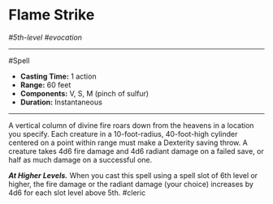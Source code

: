 # Flame Strike
*#5th-level #evocation*
___ 
#Spell
- **Casting Time:** 1 action
- **Range:** 60 feet
- **Components:** V, S, M (pinch of sulfur)
- **Duration:** Instantaneous
---
A vertical column of divine fire roars down from the heavens in a location you specify. Each creature in a 10-foot-radius, 40-foot-high cylinder centered on a point within range must make a Dexterity saving throw. A creature takes 4d6 fire damage and 4d6 radiant damage on a failed save, or half as much damage on a successful one.

***At Higher Levels.*** When you cast this spell using a spell slot of 6th level or higher, the fire damage or the radiant damage (your choice) increases by 4d6 for each slot level above 5th.
#cleric